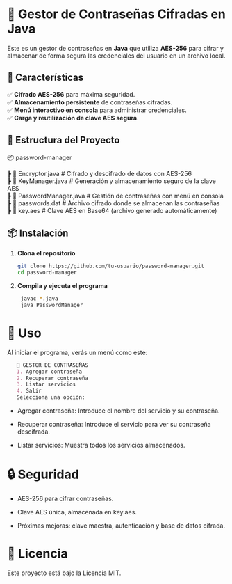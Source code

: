 # 🔐 Gestor de Contraseñas Cifradas en Java

Este es un gestor de contraseñas en **Java** que utiliza **AES-256** para cifrar y almacenar de forma segura las credenciales del usuario en un archivo local.

## 🚀 Características

✅ **Cifrado AES-256** para máxima seguridad.  
✅ **Almacenamiento persistente** de contraseñas cifradas.  
✅ **Menú interactivo en consola** para administrar credenciales.  
✅ **Carga y reutilización de clave AES segura**.  

## 📂 Estructura del Proyecto
📦 password-manager 

  ┣ 📜 Encryptor.java # Cifrado y descifrado de datos con AES-256  
  ┣ 📜 KeyManager.java # Generación y almacenamiento seguro de la clave AES  
  ┣ 📜 PasswordManager.java # Gestión de contraseñas con menú en consola   
  ┣ 📜 passwords.dat # Archivo cifrado donde se almacenan las contraseñas   
  ┣ 📜 key.aes # Clave AES en Base64 (archivo generado automáticamente)  
  
## 📦 Instalación

1. **Clona el repositorio**  
   ```bash
   git clone https://github.com/tu-usuario/password-manager.git
   cd password-manager
2. **Compila y ejecuta el programa**
   ```bash
    javac *.java
    java PasswordManager
# 📖 Uso
Al iniciar el programa, verás un menú como este:
   ```markdown
      🔐 GESTOR DE CONTRASEÑAS
      1. Agregar contraseña
      2. Recuperar contraseña
      3. Listar servicios
      4. Salir
      Selecciona una opción:
```
- Agregar contraseña: Introduce el nombre del servicio y su contraseña.

- Recuperar contraseña: Introduce el servicio para ver su contraseña descifrada.

- Listar servicios: Muestra todos los servicios almacenados.


# 🔒 Seguridad
- AES-256 para cifrar contraseñas.

- Clave AES única, almacenada en key.aes.

- Próximas mejoras: clave maestra, autenticación y base de datos cifrada.

# 📜 Licencia
Este proyecto está bajo la Licencia MIT.


